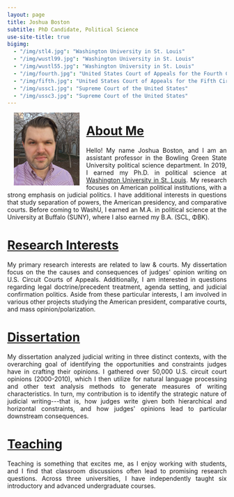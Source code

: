 ```yaml
---
layout: page
title: Joshua Boston
subtitle: PhD Candidate, Political Science
use-site-title: true
bigimg:
  - "/img/stl4.jpg": "Washington University in St. Louis"
  - "/img/wustl99.jpg": "Washington University in St. Louis"
  - "/img/wustl55.jpg": "Washington University in St. Louis"
  - "/img/fourth.jpg": "United States Court of Appeals for the Fourth Circuit"
  - "/img/fifth.jpg": "United States Court of Appeals for the Fifth Circuit"
  - "/img/ussc1.jpg": "Supreme Court of the United States"
  - "/img/ussc3.jpg": "Supreme Court of the United States"
---
```



<p><img align="left" style="padding: 0 15px; width: 30%; height: 30%" src="img/2018-04-16 18.19.26 small.jpg"></p>
<p style="margin-top: 20px;"> </p>

# [About Me](https://www.joshuaboston.com/aboutme/)

<p align="justify">Hello! My name Joshua Boston, and I am an assistant professor in the Bowling Green State University political science department. In 2019, I earned my Ph.D. in political science at <a href="http://polisci.wustl.edu/" target="_blank">Washington University in St. Louis</a>. My research focuses on American political institutions, with a strong emphasis on judicial politics. I have additional interests in questions that study separation of powers, the American presidency, and comparative courts. Before coming to WashU, I earned an M.A. in political science at the University at Buffalo (SUNY), where I also earned my B.A. (SCL, ΦΒΚ).</p>
  
# [Research Interests](https://www.joshuaboston.com/research/) 

<p align="justify">My primary research interests are related to law & courts. My dissertation focus on the the causes and consequences of judges' opinion writing on U.S. Circuit Courts of Appeals. Additionally, I am interested in questions regarding legal doctrine/precedent treatment, agenda setting, and judicial confirmation politics. Aside from these particular interests, I am involved in various other projects studying the American president, comparative courts, and mass opinion/polarization.</p>
  
# [Dissertation](https://www.joshuaboston.com/dissertation/)

<p align="justify">My dissertation analyzed judicial writing in three distinct contexts, with the overarching goal of identifying the opportunities and constraints judges have in crafting their opinions. I gathered over 50,000 U.S. circuit court opinions (2000-2010), which I then utilize for natural language processing and other text analysis methods to generate measures of writing characteristics. In turn, my contribution is to identify the strategic nature of judicial writing---that is, how judges write given both hierarchical and horizontal constraints, and how judges' opinions lead to particular downstream consequences.</p>

# [Teaching](https://www.joshuaboston.com/teaching//)
  
<p align="justify">Teaching is something that excites me, as I enjoy working with students, and I find that classroom discussions often lead to promising research questions. Across three universities, I have independently taught six introductory and advanced undergraduate courses.</p>


